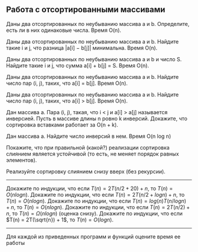 ## Работа с отсортированными массивами

Даны два отсортированных по неубыванию массива a и b. Определите, есть ли в них одинаковые числа. Время O(n).

Даны два отсортированных по неубыванию массива a и b. Найдите такие i и j, что разница |a[i] − b[j]| минимальна. Время O(n).

Даны два отсортированных по неубыванию массива a и b и число S. Найдите такие i и j, что сумма a[i] + b[j] = S. Время O(n).

Даны два отсортированных по неубыванию массива a и b. Найдите число пар (i, j), таких, что a[i] = b[j]. Время O(n).

Даны два отсортированных по неубыванию массива a и b. Найдите число пар (i, j), таких, что a[i] > b[j]. Время O(n).

Дан массива a. Пара (i, j), такая, что i < j и a[i] > a[j] называется инверсией. Пусть в массиве длины n ровно k инверсий. Докажите, что сортировка вставками работает за O(n + k).

Дан массива a. Найдите число инверсий в нем. Время O(n log n)

Покажите, что при правильной (какой?) реализации сортировка слиянием является устойчивой (то есть, не меняет порядок равных элементов).

Реализуйте сортировку слиянием снизу вверх (без рекурсии).


**********************

Докажите по индукции, что если $T(n) = 2T(n/2 + 20) + n$, то $T(n) = O(n log n)$.
Докажите по индукции, что если $T(n) = 2T(n/2 + log n) + n$, то $T(n) = O(n log n)$.
Докажите по индукции, что если $T(n) = log(n) T(n/ log n) + n$, то $T(n) = O(n log n)$.
Докажите по индукции, что если $T(n) = 2T(n/2) + n$, то $T(n) = \Omega(n log n)$ (оценка снизу).
Докажите по индукции, что если $T(n) = 2T(\sqrt{n}) + 1$, то $T(n) = O(log n)$.

***********************

Для каждой из приведенных программ и функций оцените время ее работы 
